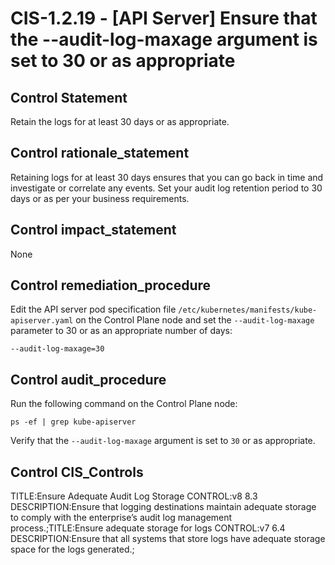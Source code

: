 # CIS-1.2.19 - \[API Server\] Ensure that the --audit-log-maxage argument is set to 30 or as appropriate

## Control Statement

Retain the logs for at least 30 days or as appropriate.

## Control rationale_statement

Retaining logs for at least 30 days ensures that you can go back in time and investigate or correlate any events. Set your audit log retention period to 30 days or as per your business requirements.

## Control impact_statement

None

## Control remediation_procedure

Edit the API server pod specification file `/etc/kubernetes/manifests/kube-apiserver.yaml` on the Control Plane node and set the `--audit-log-maxage` parameter to 30 or as an appropriate number of days:

```
--audit-log-maxage=30
```

## Control audit_procedure

Run the following command on the Control Plane node:

```
ps -ef | grep kube-apiserver
```

Verify that the `--audit-log-maxage` argument is set to `30` or as appropriate.

## Control CIS_Controls

TITLE:Ensure Adequate Audit Log Storage CONTROL:v8 8.3 DESCRIPTION:Ensure that logging destinations maintain adequate storage to comply with the enterprise’s audit log management process.;TITLE:Ensure adequate storage for logs CONTROL:v7 6.4 DESCRIPTION:Ensure that all systems that store logs have adequate storage space for the logs generated.;
